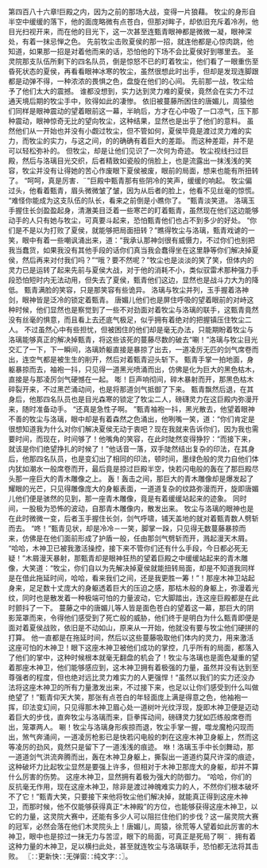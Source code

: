 第四百八十六章!巨殿之内，因为之前的那场大战，变得一片狼藉。
牧尘的身形自半空中缓缓的落下，他的面庞略微有点苍白，但那对眸子，却依旧充斥着冷冽，他目光扫视开来，而在他的目光下，这一次甚至连甄青眼神都是微微一凝，眼神深处，有着一抹忌惮之色。
先前牧尘击败夏侯的那一招，就连他都是心惊肉跳，他知道，如果那一招是对着他而来的话，恐怕他的下场不会比夏侯好到哪里去。
圣灵院那支队伍所剩下的四名队员，倒是惊怒不已的盯着牧尘，他们看了一眼重伤至昏死状态的夏侯，再看看眼神冰寒的牧尘，虽然很想此时出手，但却是发现连脚跟都是动弹不得，一种浓浓的畏惧之色，盘旋在他们的心间。
先前那一战，牧尘给予了他们太大的震撼。
谁都没想到，实力达到灵力难的夏侯，竟然会在实力不过通天境后期的牧尘手中，败得如此的凄惨。
依旧被蔓藤所困住的唐媚儿，周猿他们同样是眼神震动的望着眼前这一幕，半晌后，方才在心中吸了一口凉气，压下那种震动，眼神惊奇无比的望向牧尘，这种结果，显然也是出乎了他们的意料。
虽然他们从一开始也并没有小觑过牧尘，但不管如何，夏侯毕竟是渡过灵力难的实力，而牧尘的实力，与这之间，的的确确有着巨大的差距。
而这种差距，并不是可以轻松弥补的。
但牧尘，却是让他们见识了一次何为奇迹。
牧尘视线扫过巨殿，然后与洛璃目光交织，后者精致如瓷般的俏脸上，也是流露出一抹浅浅的笑容，牧尘并没有让得她的苦心作废眼下夏侯被废，眼前的局面，想来也能有所扭转了。
“呵呵，真是厉害．¨”巨殿中甄青那有些阴冷的笑声，缓缓的响起。
牧尘偏过头，他看着甄青，眉头微微皱了皱，因为从后者的脸上，他看不见丝毫的惊慌。
“难怪你能成为这支队伍的队长，看来之前倒是小瞧你了。
”甄青淡笑道。
洛璃玉手握住长剑盈盈起身，清澈美目泛着一些寒芒的盯着甄青，虽然现在他们这边能够动手的人只有她与牧尘，可真要斗起来，恐怕甄青他们也占不到多少的好处。
“你们是不是以为打败了夏侯，就能够把局面扭转？”瞧得牧尘与洛璃，甄青戏谑的一笑，眼中有着一些嘲讽涌出来，道：“我承认那神剑很有威慑力，不过你们也别把我当蠢货，如果我没有其他手段的话你们真当我会蠢得坐在这里静等你们解决掉夏侯，然后再来对付我们吗？”“哦？要不然呢？”牧尘也是淡淡的笑了笑，但体内的灵力已是运转了起来先前与夏侯大战，对于他的消耗不小，类似驭雷术那种强力手段恐怕短时内无法动用，但失去了夏侯，甄青他们这边，显然也是战斗力大为的降低。
甄青满脸的笑容，只是那笑容有些诡异。
洛璃与牧尘并列，玉手握着洛神剑，眼神皆是泛冷的锁定着甄青。
唐媚儿他们也是屏住呼吸的望着眼前的对峙这种时候，他们显然也是察觉到了一些不对劲面对着牧尘与洛璃的联手，这甄青竟然没有丝毫的惧意，而且看上去还底气极足，似乎拥有着绝对的把握镇压住牧尘二人。
不过虽然心中有些担忧，但被困住的他们却是毫无办法，只能期盼着牧尘与洛璃能够真正的解决掉甄青，将这些该死的蔓藤尽数的破去“唰！”洛璃与牧尘目光交汇了一下，下一瞬间，洛璃娇躯直接是暴掠了出去，一道凌厉无匹的剑气席卷而出，连空气都是被生生的削开，然后对着甄青迎头斩下。
甄青手掌一拍地面，身躯暴掠而去，袖袍一抖，只见得一道黑光喷涌而出，仿佛是化为巨大的黑色枯木，直接是与那凌厉剑气硬憾在一起。
嘭！巨声响彻间，碎木暴射而开，那黑色枯木碎裂开来，不过黑芒涌动间，也是将那道剑气抵御了下来。
甄青飘然后退，在其身后，他那四名队员也是目光森寒的锁定了牧尘二人，磅礴灵力在这巨殿内弥漫开来，随时准备动手。
“还真是急性子啊。
”甄青袖袍一抖，黑光散去，他望着眼神不善的牧尘与洛璃，眼中却是有着森然之色涌出，他咧嘴一笑，道：“你们肯定是很想知道我为什么对你们解决夏侯无动于衷吧？现在我就来告诉你们，因为我也需要时间，而现在，时间够了！他嘴角的笑容，在此时陡然变得狰狞：“而接下来，就该是你们绝望挣扎的时候了！”他话音一落，双手陡然结出复杂的印法，在其身后，他那四名队员，也是变幻出了相同的印法，顿时间，墨绿色般的灵力自他们体内犹如潮水一般席卷而开，最后竟是掠过巨殿半空，快若闪电般的轰在了那巨殿尽头那一座巨大的青木雕像之上。
轰！轰击之间，那巨大的青木雕像却是爆发起了耀眼的光芒，只见得雕像庞大的身躯表面，一道道复杂的纹路弥漫而开，旋即唐媚儿他们便是骇然的见到，那一座青木雕像，竟是有着缓缓站起来的迹象。
同时间，一股极为恐怖的波动，自那青木雕像内，散发出来。
牧尘与洛璃的眼神也是在此时微微一变，后者玉手握住长剑，剑气呼啸，铺天盖地的就对着甄青数人劈斩而去。
“咚！”甄青见状，却是冷冷－一笑，脚掌一跺，只见得无数蔓藤暴掠而来，仿佛是在他们面前形成了护盾一般，任由那剑气劈斩而开，溅起漫天木屑。
“哈哈，木神卫已被我激活操控，接下来不管你们还有什么手段，今日都必死无疑！”木屑漫天暴射，那甄青却是眼神狂热的望着巨殿之中缓缓站起来的青木雕像，大笑道：“牧尘，你们自以为先解决掉夏侯就能扭转局面，却是不知道我同样是在借此拖延时间，哈哈，看来我们之间，还是我更胜一筹！”！那座木神卫站起身来，足足数十丈庞大的身躯透着巨大的压迫之感，那枯木般的身躯上，弥漫着光纹，同时也是散发着一种极端可怕的力量波动，它大脚踏出，连这座巨殿都是在此时颤抖了一下。
蔓藤之中的唐媚儿等人皆是面色苍白的望着这一幕，那巨大的阴影笼罩而来，令得他们感受到了死亡般的威胁，他们终于是明白为什么甄青即便是面对着夏侯战败，依旧是不动如山，原来从一开始，他就没有要与牧尘他们硬拼的打算。
他一直都是在拖延时间，然后以这些蔓藤吸取他们体内的灵力，用来激活这座可怕的木神卫！眼下这座木神卫被他们成功的掌控，几乎所有的局面，都落入了他们的掌中，这种时候根本就毫无翻盘的机会了！牧尘与洛璃也是面色凝重的望着那座木神卫，他们能够感应到，这木神卫拥有着极强的力量，虽然并没有达到至尊强者的程度，但也绝对远比灵力难实力的人更强悍！“虽然以我们的实力还没办法将这座木神卫的所有力量激发出来，不过接下来，也足以让你们感受到什么叫做绝望了！”甄青仰天大笑，那张有点苍白的年轻面庞上满是得意之色，他袖袍一挥，印法变幻间，只见得那木神卫眉心处一道树叶光纹浮现，旋即木神卫便是迈动着巨大的步伐，直奔牧尘与洛璃而来，巨拳挥动间，磅礴灵力犹如匹练般席卷而出，笼罩两人。
唰！牧尘与洛璃身形疾掠而退，牧尘手掌一握，噬龙魔枪闪现而出，煞气奔涌间，一道凌厉枪影已是快若闪电般的刺在这座木神卫身躯上，然而这等凌厉的劲风，竟然只是留下了一道浅浅的痕迹。
咻！洛璃玉手中长剑舞动，那一道道剑气洪流奔腾而出，轰在木神卫身躯上，撕裂出一道道约莫尺许深的痕迹，这种破坏力比起牧尘显然是要强上许多，但相对于木神卫那庞大的身躯，却并不算什么厉害的伤势。
这座木神卫，显然拥有着极为强大的防御力。
“哈哈，你们的反抗毫无作用，现在这座木神卫，除非是渡过神魄难实力的人，不然你们根本破坏不了它！”甄青大笑，只要接下来他将牧尘他们解决掉，就能真正得到这座木神卫，而那时候，他不仅能够获得真正“木神殿”的方位，也能够获得这座木神卫，以它的力量，这灵院大赛中，还能有多少人可以阻拦住他们的步伐？这一届灵院大赛的冠军，必然会落在他们木灵院头上！唐媚儿，周猿，徐荒等人望着如此厉害的木神卫，眼中也是掠过一抹无力与苦涩，眼下的局面，可真正是死局了啊¨．拥有着这种力量的木神卫，足以横扫此处，甚至就连牧尘与洛璃联手，恐怕都无法将其击败。
〖∷更新快∷无弹窗∷纯文字∷〗。
